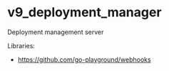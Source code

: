 # v9_deployment_manager
Deployment management server

Libraries:
 * https://github.com/go-playground/webhooks
